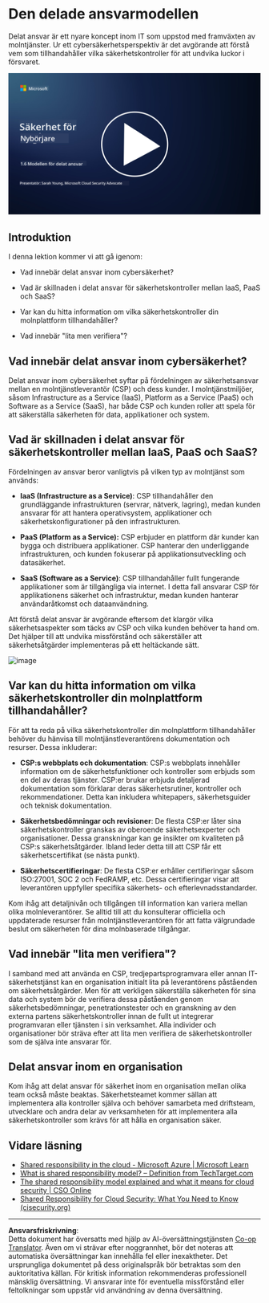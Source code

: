 <!--
CO_OP_TRANSLATOR_METADATA:
{
  "original_hash": "a48db640d80c786b928ca178c414f084",
  "translation_date": "2025-09-04T00:26:27+00:00",
  "source_file": "1.6 Shared responsibility model.md",
  "language_code": "sv"
}
-->
# Den delade ansvarmodellen

Delat ansvar är ett nyare koncept inom IT som uppstod med framväxten av molntjänster. Ur ett cybersäkerhetsperspektiv är det avgörande att förstå vem som tillhandahåller vilka säkerhetskontroller för att undvika luckor i försvaret.

[![Titta på videon](../../translated_images/1-6_placeholder.e5f314ee81b946d2e99745a3aa36e96432cc432ceaf4b20df35aa84d62ce2408.sv.png)](https://learn-video.azurefd.net/vod/player?id=20bf114b-e90d-428e-ae62-81aa9e9a7175)

## Introduktion

I denna lektion kommer vi att gå igenom:

 - Vad innebär delat ansvar inom cybersäkerhet?
   
 - Vad är skillnaden i delat ansvar för säkerhetskontroller mellan IaaS, PaaS och SaaS?

 - Var kan du hitta information om vilka säkerhetskontroller din molnplattform tillhandahåller?

 - Vad innebär "lita men verifiera"?

## Vad innebär delat ansvar inom cybersäkerhet?

Delat ansvar inom cybersäkerhet syftar på fördelningen av säkerhetsansvar mellan en molntjänstleverantör (CSP) och dess kunder. I molntjänstmiljöer, såsom Infrastructure as a Service (IaaS), Platform as a Service (PaaS) och Software as a Service (SaaS), har både CSP och kunden roller att spela för att säkerställa säkerheten för data, applikationer och system.

## Vad är skillnaden i delat ansvar för säkerhetskontroller mellan IaaS, PaaS och SaaS?

Fördelningen av ansvar beror vanligtvis på vilken typ av molntjänst som används:

 - **IaaS (Infrastructure as a Service)**: CSP tillhandahåller den grundläggande infrastrukturen (servrar, nätverk, lagring), medan kunden ansvarar för att hantera operativsystem, applikationer och säkerhetskonfigurationer på den infrastrukturen.
   
 - **PaaS (Platform as a Service):** CSP erbjuder en plattform där kunder kan bygga och distribuera applikationer. CSP hanterar den underliggande infrastrukturen, och kunden fokuserar på applikationsutveckling och datasäkerhet.

 - **SaaS (Software as a Service)**: CSP tillhandahåller fullt fungerande applikationer som är tillgängliga via internet. I detta fall ansvarar CSP för applikationens säkerhet och infrastruktur, medan kunden hanterar användaråtkomst och dataanvändning.

Att förstå delat ansvar är avgörande eftersom det klargör vilka säkerhetsaspekter som täcks av CSP och vilka kunden behöver ta hand om. Det hjälper till att undvika missförstånd och säkerställer att säkerhetsåtgärder implementeras på ett heltäckande sätt.

![image](https://github.com/microsoft/Security-101/assets/139931591/7229a633-ec03-44d3-aa74-6c9810f5c47b)

## Var kan du hitta information om vilka säkerhetskontroller din molnplattform tillhandahåller?

För att ta reda på vilka säkerhetskontroller din molnplattform tillhandahåller behöver du hänvisa till molntjänstleverantörens dokumentation och resurser. Dessa inkluderar:

 - **CSP:s webbplats och dokumentation**: CSP:s webbplats innehåller information om de säkerhetsfunktioner och kontroller som erbjuds som en del av deras tjänster. CSP:er brukar erbjuda detaljerad dokumentation som förklarar deras säkerhetsrutiner, kontroller och rekommendationer. Detta kan inkludera whitepapers, säkerhetsguider och teknisk dokumentation.
   
 - **Säkerhetsbedömningar och revisioner**: De flesta CSP:er låter sina säkerhetskontroller granskas av oberoende säkerhetsexperter och organisationer. Dessa granskningar kan ge insikter om kvaliteten på CSP:s säkerhetsåtgärder. Ibland leder detta till att CSP får ett säkerhetscertifikat (se nästa punkt).
   
 - **Säkerhetscertifieringar**: De flesta CSP:er erhåller certifieringar såsom ISO:27001, SOC 2 och FedRAMP, etc. Dessa certifieringar visar att leverantören uppfyller specifika säkerhets- och efterlevnadsstandarder.

Kom ihåg att detaljnivån och tillgången till information kan variera mellan olika molnleverantörer. Se alltid till att du konsulterar officiella och uppdaterade resurser från molntjänstleverantören för att fatta välgrundade beslut om säkerheten för dina molnbaserade tillgångar.

## Vad innebär "lita men verifiera"?

I samband med att använda en CSP, tredjepartsprogramvara eller annan IT-säkerhetstjänst kan en organisation initialt lita på leverantörens påståenden om säkerhetsåtgärder. Men för att verkligen säkerställa säkerheten för sina data och system bör de verifiera dessa påståenden genom säkerhetsbedömningar, penetrationstester och en granskning av den externa partens säkerhetskontroller innan de fullt ut integrerar programvaran eller tjänsten i sin verksamhet. Alla individer och organisationer bör sträva efter att lita men verifiera de säkerhetskontroller som de själva inte ansvarar för.

## Delat ansvar inom en organisation

Kom ihåg att delat ansvar för säkerhet inom en organisation mellan olika team också måste beaktas. Säkerhetsteamet kommer sällan att implementera alla kontroller själva och behöver samarbeta med driftsteam, utvecklare och andra delar av verksamheten för att implementera alla säkerhetskontroller som krävs för att hålla en organisation säker.

## Vidare läsning
- [Shared responsibility in the cloud - Microsoft Azure | Microsoft Learn](https://learn.microsoft.com/azure/security/fundamentals/shared-responsibility?WT.mc_id=academic-96948-sayoung)
- [What is shared responsibility model? – Definition from TechTarget.com](https://www.techtarget.com/searchcloudcomputing/definition/shared-responsibility-model)
- [The shared responsibility model explained and what it means for cloud security | CSO Online](https://www.csoonline.com/article/570779/the-shared-responsibility-model-explained-and-what-it-means-for-cloud-security.html)
- [Shared Responsibility for Cloud Security: What You Need to Know (cisecurity.org)](https://www.cisecurity.org/insights/blog/shared-responsibility-cloud-security-what-you-need-to-know)

---

**Ansvarsfriskrivning**:  
Detta dokument har översatts med hjälp av AI-översättningstjänsten [Co-op Translator](https://github.com/Azure/co-op-translator). Även om vi strävar efter noggrannhet, bör det noteras att automatiska översättningar kan innehålla fel eller inexaktheter. Det ursprungliga dokumentet på dess originalspråk bör betraktas som den auktoritativa källan. För kritisk information rekommenderas professionell mänsklig översättning. Vi ansvarar inte för eventuella missförstånd eller feltolkningar som uppstår vid användning av denna översättning.